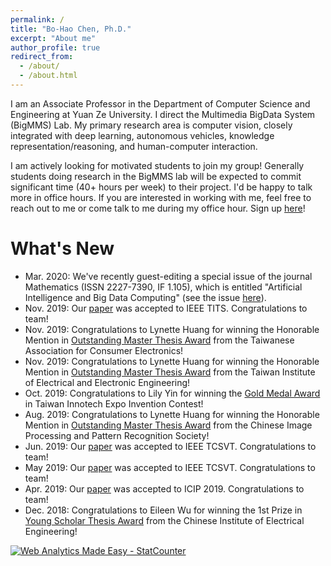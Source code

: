 ```yaml
---
permalink: /
title: "Bo-Hao Chen, Ph.D."
excerpt: "About me"
author_profile: true
redirect_from: 
  - /about/
  - /about.html
---
```


I am an Associate Professor in the Department of Computer Science and Engineering at Yuan Ze University. I direct the Multimedia BigData System (BigMMS) Lab. My primary research area is computer vision, closely integrated with deep learning, autonomous vehicles, knowledge representation/reasoning, and human-computer interaction. 

I am actively looking for motivated students to join my group! Generally students doing research in the BigMMS lab will be expected to commit significant time (40+ hours per week) to their project. I'd be happy to talk more in office hours. If you are interested in working with me, feel free to reach out to me or come talk to me during my office hour. Sign up [here](https://calendly.com/bhchen/15min)! 

What's New
======
* Mar. 2020: We've recently guest-editing a special issue of the journal Mathematics (ISSN 2227-7390, IF 1.105), which is entitled "Artificial Intelligence and Big Data Computing" (see the issue [here](https://www.mdpi.com/journal/mathematics/special_issues/Big_Data_Computing)).
* Nov. 2019: Our [paper](https://ieeexplore.ieee.org/document/8915711) was accepted to IEEE TITS. Congratulations to team!
* Nov. 2019: Congratulations to Lynette Huang for winning the Honorable Mention in [Outstanding Master Thesis Award](https://docs.google.com/document/preview?hgd=1&id=1VOqXZu4vk4gkGoqshI2augfXHvLPodi69CKib3csGAY) from the Taiwanese Association for Consumer Electronics!
* Nov. 2019: Congratulations to Lynette Huang for winning the Honorable Mention in [Outstanding Master Thesis Award](http://www.tieee.org.tw/index.php/64-awards/awards-list/227-2019?tmpl=component&print=1&page=) from the Taiwan Institute of Electrical and Electronic Engineering!
* Oct. 2019: Congratulations to Lily Yin for winning the [Gold Medal Award](https://cloudcdn.taiwantradeshows.com.tw/2019/inst/download/2019-winner.pdf) in Taiwan Innotech Expo Invention Contest!
* Aug. 2019: Congratulations to Lynette Huang for winning the Honorable Mention in [Outstanding Master Thesis Award](/files/IPPR第十二屆博碩士論文獎得獎資料.pdf) from the Chinese Image Processing and Pattern Recognition Society!
* Jun. 2019: Our [paper](https://ieeexplore.ieee.org/document/8746233) was accepted to IEEE TCSVT. Congratulations to team!
* May 2019: Our [paper](https://ieeexplore.ieee.org/document/8716692) was accepted to IEEE TCSVT. Congratulations to team!
* Apr. 2019: Our [paper](https://cmsworkshops.com/ICIP2019/Papers/AcceptedPapers.asp) was accepted to ICIP 2019. Congratulations to team!
* Dec. 2018: Congratulations to Eileen Wu for winning the 1st Prize in [Young Scholar Thesis Award](/files/(%E9%99%84%E4%BB%B61)107%E5%B9%B4%E5%BA%A6%E3%80%8C%E9%9D%92%E5%B9%B4%E8%AB%96%E6%96%87%E7%8D%8E%E3%80%8D%E5%BE%97%E7%8D%8E%E4%BA%BA%E5%90%8D%E5%96%AE.pdf) from the Chinese Institute of Electrical Engineering!

<!-- Default Statcounter code for Bigmms.github.io
http://bigmms.github.io -->
<script type="text/javascript">
var sc_project=12191518; 
var sc_invisible=1; 
var sc_security="ad40b788"; 
</script>
<script type="text/javascript"
src="https://www.statcounter.com/counter/counter.js"
async></script>
<noscript><div class="statcounter"><a title="Web Analytics
Made Easy - StatCounter" href="https://statcounter.com/"
target="_blank"><img class="statcounter"
src="https://c.statcounter.com/12191518/0/ad40b788/1/"
alt="Web Analytics Made Easy -
StatCounter"></a></div></noscript>
<!-- End of Statcounter Code -->
